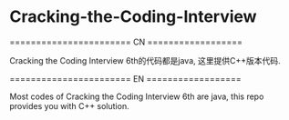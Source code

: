 # Cracking-the-Coding-Interview

======================= CN ==================

Cracking the Coding Interview 6th的代码都是java, 这里提供C++版本代码.





======================= EN ==================

Most codes of Cracking the Coding Interview 6th are java, this repo provides you with C++ solution.

